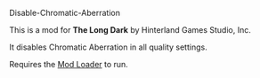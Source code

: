 Disable-Chromatic-Aberration


This is a mod for **The Long Dark** by Hinterland Games Studio, Inc.


It disables Chromatic Aberration in all quality settings.

Requires the [Mod Loader](https://github.com/zeobviouslyfakeacc/ModLoaderInstaller) to run.